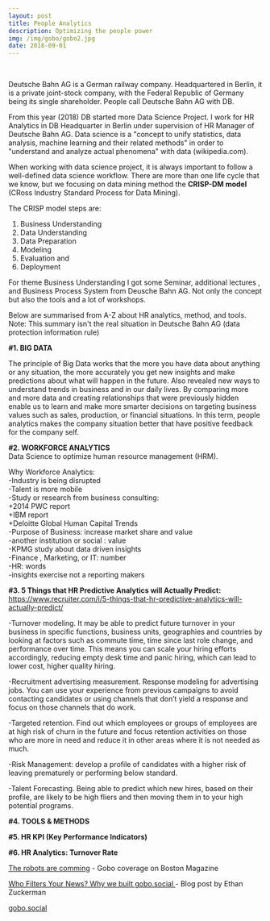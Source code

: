 ```yaml
---
layout: post
title: People Analytics
description: Optimizing the people power
img: /img/gobo/gobo2.jpg
date: 2018-09-01
---
```


<div class="img_row">
  <a href="{{ site.baseurl }}/img/gobo/gobo1.png"><img class="col two" src="{{ site.baseurl }}/img/gobo/gobo1.png" alt=""></a>
<!--     <a href="{{ site.baseurl }}/img/gobo/gobo3.png"><img class="col one" src="{{ site.baseurl }}/img/gobo/gobo3.png" alt=""></a> -->
      <a href="{{ site.baseurl }}/img/gobo/gobo4.jpg"><img class="col one" src="{{ site.baseurl }}/img/gobo/gobo4.jpg" alt=""></a>
</div>


Deutsche Bahn AG is a German railway company. Headquartered in Berlin, it is a private joint-stock company, with the Federal Republic of Germany being its single shareholder. People call Deutsche Bahn AG with DB.

From this year (2018) DB started more Data Science Project. I work for HR Analytics in DB Headquarter in Berlin under supervision of HR Manager of Deutsche Bahn AG. Data science is a "concept to unify statistics, data analysis, machine learning and their related methods" in order to "understand and analyze actual phenomena" with data (wikipedia.com). 

When working with data science project, it is always important to follow a well-defined data science workflow. There are more than one life cycle that we know, but we focusing on data mining method the **CRISP-DM model** (CRoss Industry Standard Process for Data Mining). 

The CRISP model steps are:
1. Business Understanding
2. Data Understanding
3. Data Preparation
4. Modeling
5. Evaluation and
6. Deployment

For theme Business Understanding I got some Seminar, additional lectures , and Business Process System from Deusche Bahn AG.
Not only the concept but also the tools and a lot of workshops.


Below are summarised from A-Z about HR analytics, method, and tools.
Note: This summary isn't the real situation in Deutsche Bahn AG (data protection information rule)

**#1. BIG DATA**

The principle of Big Data works that the more you have data about anything or any situation, the more accurately you get new insights and make predictions about what will happen in the future. Also revealed new ways to understand trends in business and in our daily lives. By comparing more and more data and creating relationships that were previously hidden enable us to learn and make more smarter decisions on targeting business values such as sales, production, or financial situations. In this term, people analytics makes the company situation better that have positive feedback for the company self.

**#2. WORKFORCE ANALYTICS**
<Br>
Data Science to optimize human resource management (HRM).

Why Workforce Analytics:
<Br>
-Industry is being disrupted
<Br>
-Talent is more mobile
 <Br>
-Study or research from business consulting:
 <Br>
+2014 PWC report
  <Br> 
+IBM report
    <Br>
+Deloitte Global Human Capital Trends
<Br>
-Purpose of Business: increase market share and value
<Br>
-another institution or social : value
  <Br>
-KPMG study about data driven insights
    <Br>
-Finance , Marketing, or IT: number
      <Br>
-HR: words
        <Br>
-insights exercise not a reporting makers
 

**#3. 5 Things that HR Predictive Analytics will Actually Predict:**
https://www.recruiter.com/i/5-things-that-hr-predictive-analytics-will-actually-predict/

-Turnover modeling. It may be able to predict future turnover in your business in specific functions, business units, geographies and countries by looking at factors such as commute time, time since last role change, and performance over time. This means you can scale your hiring efforts accordingly, reducing empty desk time and panic hiring, which can lead to lower cost, higher quality hiring.

-Recruitment advertising measurement. Response modeling for advertising jobs. You can use your experience from previous campaigns to avoid contacting candidates or using channels that don’t yield a response and focus on those channels that do work.

-Targeted retention. Find out which employees or groups of employees are at high risk of churn in the future and focus retention activities on those who are more in need and reduce it in other areas where it is not needed as much.

-Risk Management: develop a profile of candidates with a higher risk of leaving prematurely or performing below standard.

-Talent Forecasting. Being able to predict which new hires, based on their profile, are likely to be high fliers and then moving them in to your high potential programs.

**#4. TOOLS & METHODS**

**#5. HR KPI (Key Performance Indicators)**

**#6. HR Analytics: Turnover Rate**


<a href="https://www.bostonmagazine.com/news/2017/11/12/ai-research-boston/">The robots are comming</a> - Gobo coverage on Boston Magazine

<a href="http://www.ethanzuckerman.com/blog/2017/11/16/who-filters-your-news-why-we-built-gobo-social/"> Who Filters Your News? Why we built gobo.social </a> - Blog post by Ethan Zuckerman

<a href="https://gobo.social">gobo.social</a>
